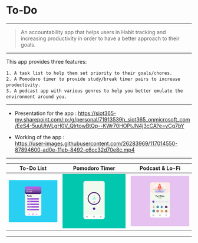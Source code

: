 # To-Do

---

> An accountability app that helps users in Habit tracking and increasing productivity in order to have a better approach to their goals.

---

  This app provides three features:
  
    1. A task list to help them set priority to their goals/chores.
    2. A Pomodoro timer to provide study/break timer pairs to increase productivity.
    3. A podcast app with various genres to help you better emulate the environment around you.
 
---

* Presentation for the app : https://siot365-my.sharepoint.com/:p:/g/personal/71913539h_siot365_onmicrosoft_com/EeS4-5uuUhVLgH0V_QIrtowBtQp--KWr70HOPtJN4j3cCA?e=yCg7bY

* Working of the app :  
https://user-images.githubusercontent.com/26283969/117014550-87894600-ad0e-11eb-8492-c6cc32d70e8c.mp4

---

To-Do List             |  Pomodoro Timer             |   Podcast & Lo-Fi
:-------------------------:|:-------------------------:|:-------------------------:
![ToDo list](todo.jpg)  |  ![Timer](countdown.jpg)  |  ![Podcast](podcast.jpg)


---


